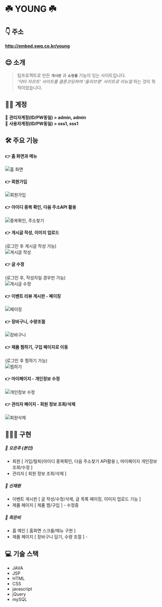 ☘️ YOUNG ☘️
=============



## 👇 주소
**http://embed.swq.co.kr/young**




## 😌 소개
> 팀프로젝트로 만든 **`게시판`** 과 **`쇼핑몰`** 기능이 있는 사이트입니다.   
> _'닥터 자르트' 사이트를 클론코딩하여 '올리브영' 사이트로 리뉴얼_ 하는 것이 목적이었습니다.       
      

    
## 👩‍🔧 계정        

🧐  **관리자계정(ID/PW동일)    >    admin,  admin**        
🙂  **사용자계정(ID/PW동일)    >    sss1,  sss1**        




## 🛠 주요 기능

#### 👉 홈 화면과 메뉴
![홈 화면](https://user-images.githubusercontent.com/62224851/98018218-a2542e00-1e43-11eb-887a-cfdfa2a67ee5.gif)

#### 👉 회원가입
![회원가입](https://user-images.githubusercontent.com/62224851/98022540-17763200-1e49-11eb-862e-fdfb7031cb2d.gif)

#### 👉 아이디 중복 확인, 다음 주소API 활용
![중복확인, 주소찾기](https://user-images.githubusercontent.com/62224851/98023694-a9326f00-1e4a-11eb-80ea-fa11549454ef.gif)

#### 👉 게시글 작성, 이미지 업로드     
(로그인 후 게시글 작성 가능)       
![게시글 작성](https://user-images.githubusercontent.com/62224851/98019814-8ea9c700-1e45-11eb-8f59-1df4c00ae826.gif)

#### 👉 글 수정     
(로그인 후, 작성자일 경우만 가능)      
![게시글 수정](https://user-images.githubusercontent.com/62224851/98021167-51463900-1e47-11eb-8b15-ab89d9c05b42.gif)

#### 👉 이벤트 리뷰 게시판 - 페이징
![페이징](https://user-images.githubusercontent.com/62224851/98026986-4abbbf80-1e4f-11eb-8bec-3309c9bcf051.gif)

#### 👉 장바구니, 수량조절
![장바구니](https://user-images.githubusercontent.com/62224851/98025013-81440b00-1e4c-11eb-8fb4-523eb6a7d819.gif)

#### 👉 제품 찜하기, 구입 페이지로 이동      
(로그인 후 찜하기 가능)       
![찜하기](https://user-images.githubusercontent.com/62224851/98025592-442c4880-1e4d-11eb-9367-0a19e2391ca7.gif)

#### 👉 마이페이지 - 개인정보 수정
![개인정보 수정](https://user-images.githubusercontent.com/62224851/98024459-b1d77500-1e4b-11eb-8c23-05ad41c9ce8c.gif)

#### 👉 관리자 페이지 - 회원 정보 조회/삭제
![회원삭제](https://user-images.githubusercontent.com/62224851/98026155-0bd93a00-1e4e-11eb-88d1-326be8045ee2.gif)
    
    
    
    
## 👩🏻‍💻 구현    

##### 🧡 오은주 (본인)
* 회원 [ 가입/탈퇴(아이디 중복확인, 다음 주소찾기 API활용 ), 마이페이지 개인정보 조회/수정 ]
* 관리자  [ 회원 정보 조회/삭제 ]

##### 💛 신재원
* 이벤트 게시판  [ 글 작성/수정/삭제, 글 목록 페이징, 이미지 업로드 기능 ]
* 제품 페이지    [ 제품 찜/구입 ] - 수정중

##### 💚 최은비
* 홈 메인      [ 홈화면 스크롤/메뉴 구현  ]
* 제품 페이지  [ 장바구니 담기, 수량 조절 ] - 



    
## 💻 기술 스택     

* JAVA
* JSP
* HTML
* CSS
* javascript
* jQuery
* mySQL
